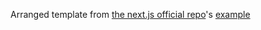 
Arranged template from [the next.js official repo](https://github.com/vercel/next.js/tree/master/examples/with-typescript-eslint-jest)'s [example](https://github.com/vercel/next.js/tree/master/examples/with-typescript-eslint-jest)
